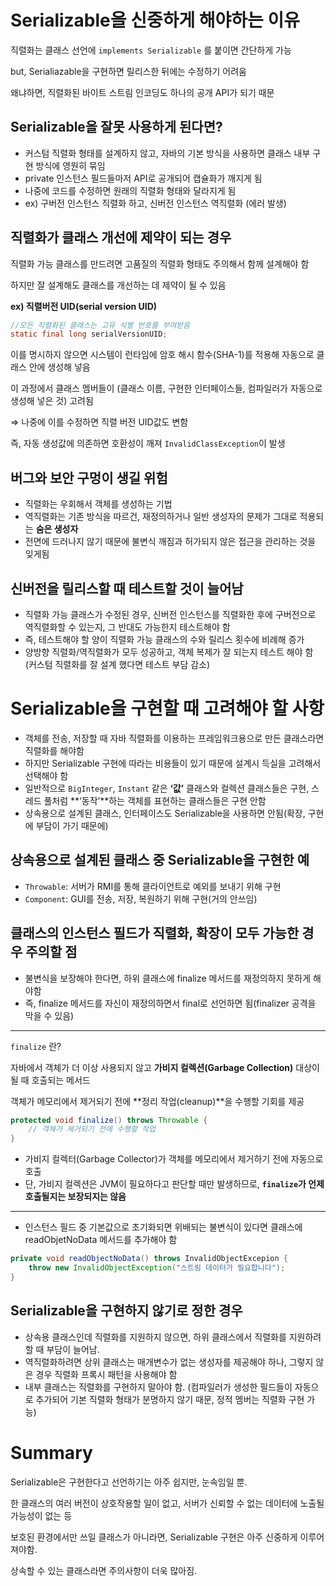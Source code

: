 # Serializable을 신중하게 해야하는 이유

직렬화는 클래스 선언에 `implements Serializable`  를 붙이면 간단하게 가능

but, Serialiazable을 구현하면 릴리스한 뒤에는 수정하기 어려움

왜냐하면, 직렬화된 바이트 스트림 인코딩도 하나의 공개 API가 되기 때문

## Serializable을 잘못 사용하게 된다면?

- 커스텀 직렬화 형태를 설계하지 않고, 자바의 기본 방식을 사용하면 클래스 내부 구현 방식에 영원히 묶임
- private 인스턴스 필드들마저 API로 공개되어 캡슐화가 깨지게 됨
- 나중에 코드를 수정하면 원래의 직렬화 형태와 달라지게 됨
- ex) 구버전 인스턴스 직렬화 하고, 신버전 인스턴스 역직렬화  (에러 발생)

## 직렬화가 클래스 개선에 제약이 되는 경우

직렬화 가능 클래스를 만드려면 고품질의 직렬화 형태도 주의해서 함께 설계해야 함

하지만 잘 설계해도 클래스를 개선하는 데 제약이 될 수 있음

**ex) 직렬버전 UID(serial version UID)**

```java
//모든 직렬화된 클래스는 고유 식별 번호를 부여받음
static final long serialVersionUID;
```

이를 명시하지 않으면 시스템이 런타임에 암호 해시 함수(SHA-1)를 적용해 자동으로 클래스 안에 생성해 넣음

이 과정에서 클래스 멤버들이 (클래스 이름, 구현한 인터페이스들, 컴파일러가 자동으로 생성해 넣은 것) 고려됨

⇒ 나중에 이를 수정하면 직렬 버전 UID값도 변함

즉, 자동 생성값에 의존하면 호환성이 깨져 `InvalidClassException`이 발생

## 버그와 보안 구멍이 생길 위험

- 직렬화는 우회해서 객체를 생성하는 기법
- 역직렬화는 기존 방식을 따르건, 재정의하거나 일반 생성자의 문제가 그대로 적용되는 **숨은 생성자**
- 전면에 드러나지 않기 때문에 불변식 깨짐과 허가되지 않은 접근을 관리하는 것을 잊게됨

## 신버전을 릴리스할 때 테스트할 것이 늘어남

- 직렬화 가능 클래스가 수정된 경우, 신버전 인스턴스를 직렬화한 후에 구버전으로 역직렬화할 수 있는지, 그 반대도 가능한지 테스트해야 함
- 즉, 테스트해야 할 양이 직렬화 가능 클래스의 수와 릴리스 횟수에 비례해 증가
- 양방향 직렬화/역직렬화가 모두 성공하고, 객체 복제가 잘 되는지 테스트 해야 함 (커스텀 직렬화를 잘 설계 했다면 테스트 부담 감소)

# Serializable을 구현할 때 고려해야 할 사항

- 객체를 전송, 저장할 때 자바 직렬화를 이용하는 프레임워크용으로 만든 클래스라면 직렬화를 해야함
- 하지만 Serializable 구현에 따라는 비용들이 있기 때문에 설계시 득실을 고려해서 선택해야 함
- 일반적으로 `BigInteger`, `Instant` 같은 **‘값’** 클래스와 컬렉션 클래스들은 구현, 스레드 풀처럼 **‘동작’**하는 객체를 표현하는 클래스들은 구현 안함
- 상속용으로 설계된 클래스, 인터페이스도 Serializable을 사용하면 안됨(확장, 구현에 부담이 가기 때문에)

## 상속용으로 설계된 클래스 중 Serializable을 구현한 예

- `Throwable`: 서버가 RMI를 통해 클라이언트로 예외를 보내기 위해 구현
- `Component`: GUI를 전송, 저장, 복원하기 위해 구현(거의 안쓰임)

## 클래스의 인스턴스 필드가 직렬화, 확장이 모두 가능한 경우 주의할 점

- 불변식을 보장해야 한다면, 하위 클래스에 finalize 메서드를 재정의하지 못하게 해야함
- 즉, finalize 메서드를 자신이 재정의하면서 final로 선언하면 됨(finalizer 공격을 막을 수 있음)

---

`finalize`  란?

자바에서 객체가 더 이상 사용되지 않고 **가비지 컬렉션(Garbage Collection)** 대상이 될 때 호출되는 메서드

객체가 메모리에서 제거되기 전에 **정리 작업(cleanup)**을 수행할 기회를 제공

```java
protected void finalize() throws Throwable {
    // 객체가 제거되기 전에 수행할 작업
}
```

- 가비지 컬렉터(Garbage Collector)가 객체를 메모리에서 제거하기 전에 자동으로 호출
- 단, 가비지 컬렉션은 JVM이 필요하다고 판단할 때만 발생하므로, **`finalize`가 언제 호출될지는 보장되지는 않음**

---

- 인스턴스 필드 중 기본값으로 초기화되면 위배되는 불변식이 있다면 클래스에 readObjetNoData 메서드를 추가해야 함

```java
private void readObjectNoData() throws InvalidObjectExcepion {
	throw new InvalidObjectException("스트림 데이터가 필요합니다");
}
```

## Serializable을 구현하지 않기로 정한 경우

- 상속용 클래스인데 직렬화를 지원하지 않으면, 하위 클래스에서 직렬화를 지원하려 할 때 부담이 늘어남.
- 역직렬화하려면 상위 클래스는 매개변수가 없는 생성자를 제공해야 하나, 그렇지 않은 경우 직렬화 프록시 패턴을 사용해야 함
- 내부 클래스는 직렬화를 구현하지 말아야 함. (컴파일러가 생성한 필드들이 자동으로 추가되어 기본 직렬화 형태가 분명하지 않기 때문, 정적 멤버는 직렬화 구현 가능)

# Summary

Serializable은 구현한다고 선언하기는 아주 쉽지만, 눈속임일 뿐.

한 클래스의 여러 버전이 상호작용할 일이 없고, 서버가 신뢰할 수 없는 데이터에 노출될 가능성이 없는 등

보호된 환경에서만 쓰일 클래스가 아니라면, Serializable 구현은 아주 신중하게 이루어져야함.

상속할 수 있는 클래스라면 주의사항이 더욱 많아짐.
